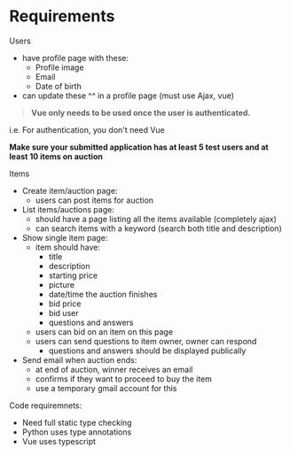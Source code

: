 # Requirements

Users

- have profile page with these:
  - Profile image
  - Email
  - Date of birth
- can update these ^^ in a profile page (must use Ajax, vue)

> **Vue only needs to be used once the user is authenticated.**

i.e. For authentication, you don't need Vue

**Make sure your submitted application has at least 5 test users and at least 10 items on auction**

Items

- Create item/auction page:
  - users can post items for auction
- List items/auctions page:
  - should have a page listing all the items available (completely ajax)
  - can search items with a keyword (search both title and description)
- Show single item page:
  - item should have:
    - title
    - description
    - starting price
    - picture
    - date/time the auction finishes
    - bid price
    - bid user
    - questions and answers
  - users can bid on an item on this page
  - users can send questions to item owner, owner can respond
    - questions and answers should be displayed publically
- Send email when auction ends:
  - at end of auction, winner receives an email
  - confirms if they want to proceed to buy the item
  - use a temporary gmail account for this

Code requiremnets:

- Need full static type checking
- Python uses type annotations
- Vue uses typescript
